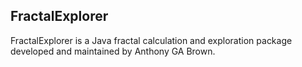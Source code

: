 ## FractalExplorer

FractalExplorer is a Java fractal calculation and exploration package developed and maintained by Anthony GA Brown.
